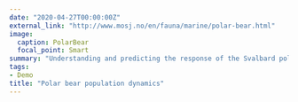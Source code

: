 ```yaml
---
date: "2020-04-27T00:00:00Z"
external_link: "http://www.mosj.no/en/fauna/marine/polar-bear.html"
image:
  caption: PolarBear
  focal_point: Smart
summary: "Understanding and predicting the response of the Svalbard polar bear population to environmental changes using evolutionary demography. Collaboration with the Norwegian Polar Institute. More [here](http://www.mosj.no/en/fauna/marine/polar-bear.html)."
tags:
- Demo
title: "Polar bear population dynamics"
---
```

